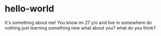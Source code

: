 # hello-world
It's something about me!
You know im 27 y/o and live in somewhere do nothing just learning something new
what about you? what do you think?
